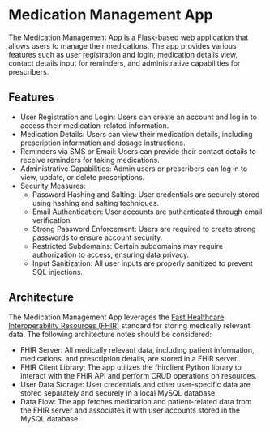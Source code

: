 # Medication Management App

The Medication Management App is a Flask-based web application that allows users to manage their medications. The app provides various features such as user registration and login, medication details view, contact details input for reminders, and administrative capabilities for prescribers.

## Features

- User Registration and Login: Users can create an account and log in to access their medication-related information.
- Medication Details: Users can view their medication details, including prescription information and dosage instructions.
- Reminders via SMS or Email: Users can provide their contact details to receive reminders for taking medications.
- Administrative Capabilities: Admin users or prescribers can log in to view, update, or delete prescriptions.
- Security Measures:
  - Password Hashing and Salting: User credentials are securely stored using hashing and salting techniques.
  - Email Authentication: User accounts are authenticated through email verification.
  - Strong Password Enforcement: Users are required to create strong passwords to ensure account security.
  - Restricted Subdomains: Certain subdomains may require authorization to access, ensuring data privacy.
  - Input Sanitization: All user inputs are properly sanitized to prevent SQL injections.

## Architecture

The Medication Management App leverages the [Fast Healthcare Interoperability Resources (FHIR)](https://www.hl7.org/fhir/) standard for storing medically relevant data. The following architecture notes should be considered:

- FHIR Server: All medically relevant data, including patient information, medications, and prescription details, are stored in a FHIR server.
- FHIR Client Library: The app utilizes the fhirclient Python library to interact with the FHIR API and perform CRUD operations on resources.
- User Data Storage: User credentials and other user-specific data are stored separately and securely in a local MySQL database.
- Data Flow: The app fetches medication and patient-related data from the FHIR server and associates it with user accounts stored in the MySQL database.


